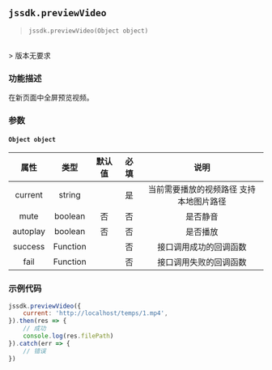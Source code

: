 ## `jssdk.previewVideo`

> `jssdk.previewVideo(Object object)`
<br/>
> 版本无要求

### 功能描述

在新页面中全屏预览视频。

### 参数

#### `Object object`

| 属性 | 类型 | 默认值 | 必填 | 说明 |
| :--: | :--: | :--: | :--: | :--: |
| current | string	 |  | 是 | 当前需要播放的视频路径 支持本地图片路径 |
| mute | boolean	 | 否 | 否 | 是否静音 |
| autoplay | boolean	 | 否 | 否 | 是否播放 |
| success | Function |  | 否 | 接口调用成功的回调函数 |
| fail | Function |  | 否 | 接口调用失败的回调函数 |

### 示例代码

```js
jssdk.previewVideo({
    current: 'http://localhost/temps/1.mp4',
}).then(res => {
    // 成功
    console.log(res.filePath)
}).catch(err => {
    // 错误
})
```

